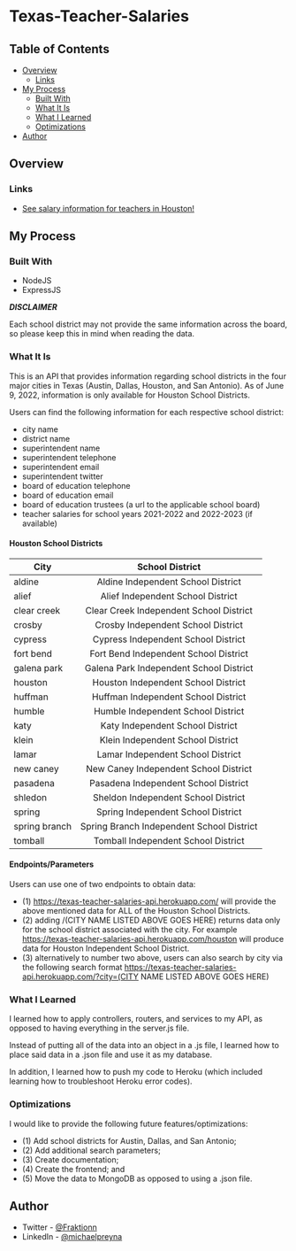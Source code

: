 # Texas-Teacher-Salaries


## Table of Contents

- [Overview](#Overview)
  - [Links](#Links)
- [My Process](#My-Process)
  - [Built With](#Built-With)
  - [What It Is](#What-It-Is)
  - [What I Learned](#What-I-Learned)
  - [Optimizations](#Optimizations)
- [Author](#Author)

## Overview

### Links

- [See salary information for teachers in Houston!](https://texas-teacher-salaries-api.herokuapp.com/)

## My Process

### Built With

- NodeJS
- ExpressJS

***DISCLAIMER***

Each school district may not provide the same information across the board, so please keep this in mind when reading the data.

### What It Is
This is an API that provides information regarding school districts in the four major cities in Texas (Austin, Dallas, Houston, and San Antonio).
As of June 9, 2022, information is only available for Houston School Districts.

Users can find the following information for each respective school district:
- city name
- district name
- superintendent name
- superintendent telephone
- superintendent email
- superintendent twitter
- board of education telephone
- board of education email
- board of education trustees (a url to the applicable school board)
- teacher salaries for school years 2021-2022 and 2022-2023 (if available)


#### Houston School Districts
| City          | School District|
| ------------- |:-------------:|
| aldine        | Aldine Independent School District |
| alief         | Alief Independent School District | 
| clear creek   | Clear Creek Independent School District |
| crosby        | Crosby Independent School District | 
| cypress       | Cypress Independent School District| 
| fort bend     | Fort Bend Independent School District  |
| galena park   | Galena Park Independent School District | 
| houston       | Houston Independent School District| 
| huffman       | Huffman Independent School District|
| humble        | Humble Independent School District | 
| katy          | Katy Independent School District  | 
| klein         | Klein Independent School District | 
| lamar         | Lamar Independent School District | 
| new caney     | New Caney Independent School District  | 
| pasadena      | Pasadena Independent School District   |
| shledon       | Sheldon Independent School District| 
| spring        | Spring Independent School District | 
| spring branch | Spring Branch Independent School District   | 
| tomball       | Tomball Independent School District| 


#### Endpoints/Parameters
Users can use one of two endpoints to obtain data:
- (1) https://texas-teacher-salaries-api.herokuapp.com/ will provide the above mentioned data for ALL of the Houston School Districts.
- (2) adding /(CITY NAME LISTED ABOVE GOES HERE) returns data only for the school district associated with the city. For example https://texas-teacher-salaries-api.herokuapp.com/houston will produce data for Houston Independent School District.
- (3) alternatively to number two above, users can also search by city via the following search format https://texas-teacher-salaries-api.herokuapp.com/?city=(CITY NAME LISTED ABOVE GOES HERE)

### What I Learned

I learned how to apply controllers, routers, and services to my API, as opposed to having everything in the server.js file.

Instead of putting all of the data into an object in a .js file, I learned how to place said data in a .json file and use it as my database.

In addition, I learned how to push my code to Heroku (which included learning how to troubleshoot Heroku error codes).

### Optimizations

I would like to provide the following future features/optimizations:
- (1) Add school districts for Austin, Dallas, and San Antonio;
- (2) Add additional search parameters;
- (3) Create documentation;
- (4) Create the frontend; and 
- (5) Move the data to MongoDB as opposed to using a .json file.

## Author

- Twitter - [@Fraktionn](https://twitter.com/Fraktionn)
- LinkedIn - [@michaelpreyna](https://www.linkedin.com/in/michaelpreyna/)
